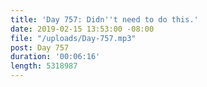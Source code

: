 ```yaml
---
title: 'Day 757: Didn''t need to do this.'
date: 2019-02-15 13:53:00 -08:00
file: "/uploads/Day-757.mp3"
post: Day 757
duration: '00:06:16'
length: 5318987
---
```


